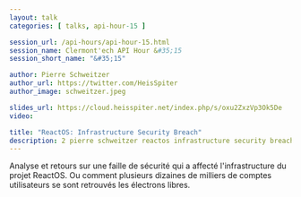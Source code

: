 ```yaml
---
layout: talk
categories: [ talks, api-hour-15 ]

session_url: /api-hours/api-hour-15.html
session_name: Clermont'ech API Hour &#35;15
session_short_name: "&#35;15"

author: Pierre Schweitzer
author_url: https://twitter.com/HeisSpiter
author_image: schweitzer.jpeg

slides_url: https://cloud.heisspiter.net/index.php/s/oxu2ZxzVp3Ok5De
video:

title: "ReactOS: Infrastructure Security Breach"
description: 2 pierre schweitzer reactos infrastructure security breach
---
```




Analyse et retours sur une faille de sécurité qui a affecté l'infrastructure du
projet ReactOS. Ou comment plusieurs dizaines de milliers de comptes
utilisateurs se sont retrouvés les électrons libres.
